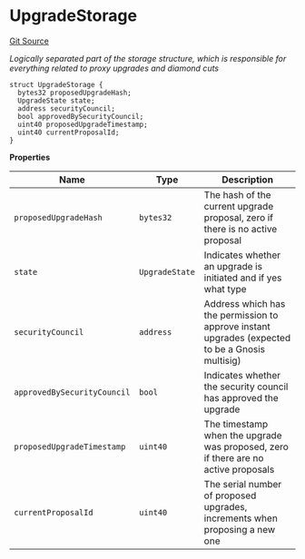 # UpgradeStorage
[Git Source](https://github.com/matter-labs/zksync-contracts/blob/c6e73735b89a4b474234f6471e326125c9069f15/contracts/l1-contracts/state-transition/chain-deps/ZKChainStorage.sol)

*Logically separated part of the storage structure, which is responsible for everything related to proxy
upgrades and diamond cuts*


```solidity
struct UpgradeStorage {
  bytes32 proposedUpgradeHash;
  UpgradeState state;
  address securityCouncil;
  bool approvedBySecurityCouncil;
  uint40 proposedUpgradeTimestamp;
  uint40 currentProposalId;
}
```

**Properties**

|Name|Type|Description|
|----|----|-----------|
|`proposedUpgradeHash`|`bytes32`|The hash of the current upgrade proposal, zero if there is no active proposal|
|`state`|`UpgradeState`|Indicates whether an upgrade is initiated and if yes what type|
|`securityCouncil`|`address`|Address which has the permission to approve instant upgrades (expected to be a Gnosis multisig)|
|`approvedBySecurityCouncil`|`bool`|Indicates whether the security council has approved the upgrade|
|`proposedUpgradeTimestamp`|`uint40`|The timestamp when the upgrade was proposed, zero if there are no active proposals|
|`currentProposalId`|`uint40`|The serial number of proposed upgrades, increments when proposing a new one|

